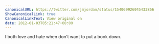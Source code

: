 ```yaml
---
canonicalURL: https://twitter.com/jmjordan/status/154069926045433856
ShowCanonicalLink: true
CanonicalLinkText: View original on
date: 2012-01-03T05:21:47+00:00
---
```

I both love and hate when don't want to put a book down.